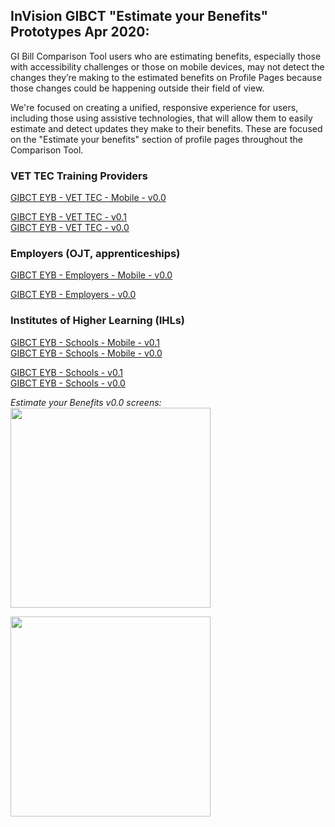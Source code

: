 
## InVision GIBCT "Estimate your Benefits" Prototypes Apr 2020:

GI Bill Comparison Tool users who are estimating benefits, especially those with accessibility challenges or those on mobile devices, may not detect the changes they’re making to the estimated benefits on Profile Pages because those changes could be happening outside their field of view.

We're focused on creating a unified, responsive experience for users, including those using assistive technologies, that will allow them to easily estimate and detect updates they make to their benefits. These are focused on the "Estimate your benefits" section of profile pages throughout the Comparison Tool.  

### VET TEC Training Providers
[GIBCT EYB - VET TEC - Mobile - v0.0](https://bahdigital.invisionapp.com/share/DRIADKKP7QN)  

[GIBCT EYB - VET TEC - v0.1](https://bahdigital.invisionapp.com/share/34IADJKHV5P)   
[GIBCT EYB - VET TEC - v0.0](https://bahdigital.invisionapp.com/share/NVIADERSPYE) 

### Employers (OJT, apprenticeships)
[GIBCT EYB - Employers - Mobile - v0.0](https://bahdigital.invisionapp.com/share/DRIADKKP7QN)  

[GIBCT EYB - Employers - v0.0](https://bahdigital.invisionapp.com/share/JPIADJV8X4U)   

### Institutes of Higher Learning (IHLs)
[GIBCT EYB - Schools - Mobile - v0.1](https://bahdigital.invisionapp.com/share/8FIADKG5HDS)  
[GIBCT EYB - Schools - Mobile - v0.0](https://bahdigital.invisionapp.com/share/QTIADGY6DCV)  

[GIBCT EYB - Schools - v0.1](https://bahdigital.invisionapp.com/share/GVIADJTCSXR)  
[GIBCT EYB - Schools - v0.0](https://bahdigital.invisionapp.com/share/JFIADETXBAW)       

*Estimate your Benefits v0.0 screens:*  
<kbd><img src="" width="320"></kbd> 
 
<kbd><img src="" width="320"></kbd> 



 
